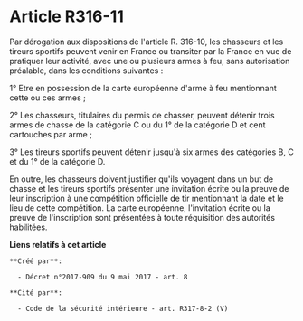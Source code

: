 # Article R316-11

Par dérogation aux dispositions de l'article R. 316-10, les chasseurs et les tireurs sportifs peuvent venir en France ou
transiter par la France en vue de pratiquer leur activité, avec une ou plusieurs armes à feu, sans autorisation préalable,
dans les conditions suivantes :

1° Etre en possession de la carte européenne d'arme à feu mentionnant cette ou ces armes ;

2° Les chasseurs, titulaires du permis de chasser, peuvent détenir trois armes de chasse de la catégorie C ou du 1° de la
catégorie D et cent cartouches par arme ;

3° Les tireurs sportifs peuvent détenir jusqu'à six armes des catégories B, C et du 1° de la catégorie D.

En outre, les chasseurs doivent justifier qu'ils voyagent dans un but de chasse et les tireurs sportifs présenter une
invitation écrite ou la preuve de leur inscription à une compétition officielle de tir mentionnant la date et le lieu de
cette compétition. La carte européenne, l'invitation écrite ou la preuve de l'inscription sont présentées à toute réquisition
des autorités habilitées.

**Liens relatifs à cet article**

	**Créé par**:

	  - Décret n°2017-909 du 9 mai 2017 - art. 8

	**Cité par**:

	  - Code de la sécurité intérieure - art. R317-8-2 (V)
